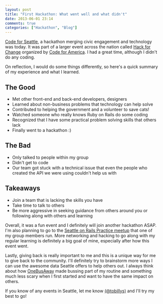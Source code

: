 ```yaml
---
layout: post
title: "First Hackathon: What went well and what didn't"
date: 2013-06-01 23:14
comments: true
categories: ["Hackathon", "Blog"]
---
```

[Code for Seattle](http://codeforseattle.org/), a hackathon merging civic engagement and technology was today. It was part of a larger event across the nation called [Hack for Change](http://hackforchange.org/) organized by [Code for America](http://brigade.codeforamerica.org/). I had a great time, although I didn't do any coding. 

On reflection, I would do some things differently, so here's a quick summary of my experience and what I learned.

## The Good

 - Met other front-end and back-end developers, designers
 - Learned about non-business problems that technology can help solve
 - Contributed to helping the government and a volunteer to save cats!
 - Watched someone who really knows Ruby on Rails do some coding
 - Recognized that I have some practical problem solving skills that others lack
 - Finally went to a hackathon :)

## The Bad

 - Only talked to people within my group
 - Didn't get to code
 - Our team got stuck with a technical issue that even the people who created the API we were using couldn't help us with

## Takeaways
 - Join a team that is lacking the skills you have
 - Take time to talk to others
 - Be more aggressive in seeking guidance from others around you or following along with others and learning

Overall, it was a fun event and I definitely will join another hackathon ASAP. I'm also planning to go to the [Seattle on Rails Practice meetup](http://www.meetup.com/The-Seattle-Ruby-on-Rails-Developers-Meetup-Group/events/120095582/) that one of my group members run. More networking and hacking to go along with my regular learning is definitely a big goal of mine, especially after how this event went.

Lastly, giving back is really important to me and this is a unique way for me to give back to the community. I'll definitely try to brainstorm more ways I
can use the awesome data Seattle offers to help others out. I always think about how [OneBusAway](http://onebusaway.org/) made bussing part of my routine and something much less scary when I first started and want to have the same impact on others.

If you know of any events in Seattle, let me know [(@tobillys)](http://www.twitter.com/tobillys) and I'll try my best to go!
